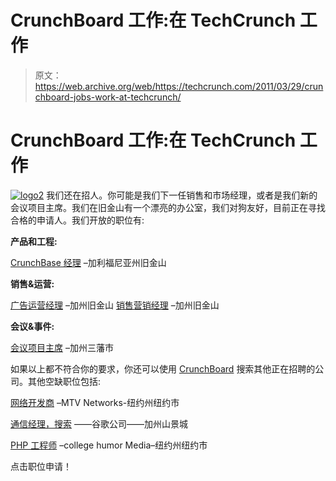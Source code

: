 # CrunchBoard 工作:在 TechCrunch 工作

> 原文：<https://web.archive.org/web/https://techcrunch.com/2011/03/29/crunchboard-jobs-work-at-techcrunch/>

# CrunchBoard 工作:在 TechCrunch 工作

[![](img/46af693efe65f6f37f57775cbf8b896e.png "logo2")](https://web.archive.org/web/20230319092542/https://techcrunch.com/wp-content/uploads/2011/03/logo21.png) 我们还在招人。你可能是我们下一任销售和市场经理，或者是我们新的会议项目主席。我们在旧金山有一个漂亮的办公室，我们对狗友好，目前正在寻找合格的申请人。我们开放的职位有:

**产品和工程:**

[CrunchBase 经理](https://web.archive.org/web/20230319092542/http://www.crunchboard.com/opening/detailjob.php?jid=8800)
–加利福尼亚州旧金山

**销售&运营:**

[广告运营经理](https://web.archive.org/web/20230319092542/http://www.crunchboard.com/opening/detailjob.php?jid=8588)
–加州旧金山
[销售营销经理](https://web.archive.org/web/20230319092542/http://www.crunchboard.com/opening/detailjob.php?jid=10157)
–加州旧金山

**会议&事件:**

[会议项目主席](https://web.archive.org/web/20230319092542/http://www.crunchboard.com/opening/detailjob.php?jid=8258)
–加州三藩市

如果以上都不符合你的要求，你还可以使用 [CrunchBoard](https://web.archive.org/web/20230319092542/http://www.crunchboard.com/jobs/) 搜索其他正在招聘的公司。其他空缺职位包括:

[网络开发商](https://web.archive.org/web/20230319092542/http://www.crunchboard.com/opening/detailjob.php?jid=10546)
–MTV Networks-纽约州纽约市

[通信经理，搜索](https://web.archive.org/web/20230319092542/http://www.crunchboard.com/opening/detailjob.php?jid=10549)
——谷歌公司——加州山景城

[PHP 工程师](https://web.archive.org/web/20230319092542/http://www.crunchboard.com/opening/detailjob.php?jid=10517)
–college humor Media–纽约州纽约市

点击职位申请！